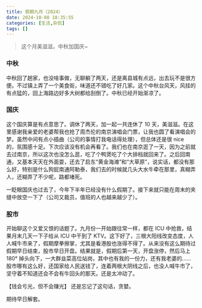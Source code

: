 ```yaml
---
title: 假期九月（2024）
date: 2024-10-08 18:35:55
categories: [生活,杂侃]
tags: []
---
```


> 这个月美滋滋，中秋加国庆~

### 中秋

中秋回了趟家，也没啥事做，无聊躺了两天，还是离县城有点远，出去玩不是很方便。不过镇上弄了一个美食街，味道还不错吃了好几家。这个中秋台风天，风挂的有点猛的，回上海路边好多大树都给刮倒了。中秋已经开始渐凉了。

### 国庆

这个国庆算是有点意思了。调休了两天，加一起一共连休了 10 天，美滋滋。在这里感谢我亲爱的老婆帮我也抢了周杰伦的南京演唱会门票，让我也圆了看演唱会的梦。虽然中间有点小插曲（公司的事情打我电话得处理），但总体还是很 nice 的，氛围感十足。下次应该没有机会再看了。我们也在南京逛了一天，因为之前就去过南京，所以这次也没怎么逛，吃了个鸭煲吃了个大排档就回来了。之后回南通，又基本天天在外面耍，还去了启东“黄金海滩”和“大草原”，说实话，都没有那么好，特别是什么狗屁南通阿勒泰，我们去的时候就几头大水牛牵在那里，真糊弄人，还糊弄了不少呢，路都堵死。

一眨眼国庆也过去了，今年下半年已经没有什么假期了。接下来就只能在周末的夹缝中放空一下了（公司又裁员，值班的人也越来越少了）。

### 股市

开始聊这个又爱又恨的话题了。九月份一开始跟往常一样，都在 ICU 中抢救，结果月末几天一下子给从 ICU 中干到了 KTV。这下好了，三根大阳线改变态度，人人喊牛市来了，假期摩拳擦掌，尤其是看港股也涨得不得了。从来没有这么期待过假期早日结束，股市早日开盘。结果就是，假期后第一天，开盘涨停，然后马上 180° 掉头向下，一大群韭菜高位站岗，其中也有我的一份力，还有我老婆的……股市哪有这么好，还国家给人民送钱了，连着两根大阴线之后，也没人喊牛市了，坚守着不知道还会不会有牛回头的那天。还是太冲动了。

【钱会亏光，但不会赚光】 还是忘记了这句话，贪婪。

期待早日解套。